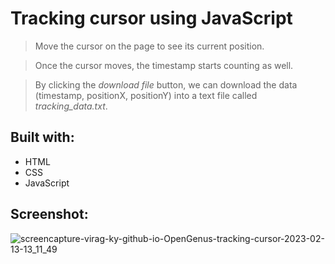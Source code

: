 # Tracking cursor using JavaScript

> Move the cursor on the page to see its current position.

> Once the cursor moves, the timestamp starts counting as well.

> By clicking the _download file_ button, we can download the data (timestamp, positionX, positionY) into a text file called _tracking_data.txt_.

## Built with:

- HTML
- CSS
- JavaScript


## Screenshot:

![screencapture-virag-ky-github-io-OpenGenus-tracking-cursor-2023-02-13-13_11_49](https://user-images.githubusercontent.com/79658534/218726570-fea42cde-f472-4e6b-aa0f-f544045fe1db.png)
